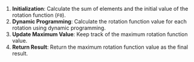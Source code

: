 
1. **Initialization**: Calculate the sum of elements and the initial value of the rotation function (`F0`).
2. **Dynamic Programming**: Calculate the rotation function value for each rotation using dynamic programming.
3. **Update Maximum Value**: Keep track of the maximum rotation function value.
4. **Return Result**: Return the maximum rotation function value as the final result.
